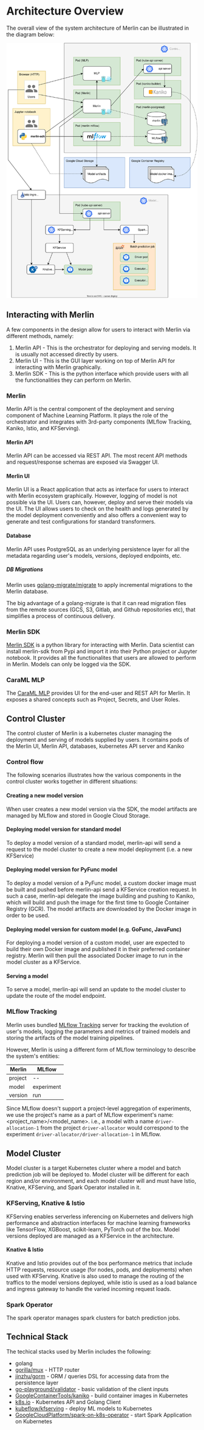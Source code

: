 # Architecture Overview

The overall view of the system architecture of Merlin can be illustrated in the diagram below:

![architecture](../diagrams/architecture.drawio.svg)

## Interacting with Merlin

A few components in the design allow for users to interact with Merlin via different methods, namely:

1. Merlin API - This is the orchestrator for deploying and serving models. It is usually not accessed directly by users.
2. Merlin UI - This is the GUI layer working on top of Merlin API for interacting with Merlin graphically.
3. Merlin SDK - This is the python interface which provide users with all the functionalities they can perform on Merlin.

### Merlin

Merlin API is the central component of the deployment and serving component of Machine Learning Platform. It plays the role of the orchestrator and integrates with 3rd-party components (MLflow Tracking, Kaniko, Istio, and KFServing).

#### Merlin API

Merlin API can be accessed via REST API. The most recent API methods and request/response schemas are exposed via Swagger UI.

#### Merlin UI

Merlin UI is a React application that acts as interface for users to interact with Merlin ecosystem graphically. However, logging of model is not possible via the UI. Users can, however, deploy and serve their models via the UI. The UI allows users to check on the health and logs generated by the model deployment conveniently and also offers a convenient way to generate and test configurations for standard transformers.

#### Database

Merlin API uses PostgreSQL as an underlying persistence layer for all the metadata regarding user's models, versions, deployed endpoints, etc.

##### DB Migrations

Merlin uses [golang-migrate/migrate](https://github.com/golang-migrate/migrate) to apply incremental migrations to the Merlin database.

The big advantage of a golang-migrate is that it can read migration files from the remote sources (GCS, S3, Gitlab, and Github repositories etc), that simplifies a process of continuous delivery.

### Merlin SDK

[Merlin SDK](https://pypi.org/project/merlin-sdk/) is a python library for interacting with Merlin. Data scientist can install merlin-sdk from Pypi and import it into their Python project or Jupyter notebook. It provides all the functionalites that users are allowed to perform in Merlin. Models can only be logged via the SDK.

### CaraML MLP

The [CaraML MLP](https://github.com/caraml-dev/mlp) provides UI for the end-user and REST API for Merlin. It exposes a shared concepts such as Project, Secrets, and User Roles.

## Control Cluster

The control cluster of Merlin is a kubernetes cluster managing the deployment and serving of models supplied by users. It contains pods of the Merlin UI, Merlin API, databases, kubernetes API server and Kaniko

### Control flow

The following scenarios illustrates how the various components in the control cluster works together in different situations:

#### Creating a new model version

When user creates a new model version via the SDK, the model artifacts are managed by MLflow and stored in Google Cloud Storage.

#### Deploying model version for standard model

To deploy a model version of a standard model, merlin-api will send a request to the model cluster to create a new model deployment (i.e. a new KFService)

#### Deploying model version for PyFunc model

To deploy a model version of a PyFunc model, a custom docker image must be built and pushed before merlin-api send a KFService creation request. In such a case, merlin-api delegate the image building and pushing to Kaniko, which will build and push the image for the first time to Google Container Registry (GCR). The model artifacts are downloaded by the Docker image in order to be used.

#### Deploying model version for custom model (e.g. GoFunc, JavaFunc)

For deploying a model version of a custom model, user are expected to build their own Docker image and published it in their preferred container registry. Merlin will then pull the associated Docker image to run in the model cluster as a KFService.

#### Serving a model

To serve a model, merlin-api will send an update to the model cluster to update the route of the model endpoint.

### MLflow Tracking

Merlin uses bundled [MLflow Tracking](https://www.mlflow.org/docs/latest/tracking.html) server for tracking the evolution of user's models, logging the parameters and metrics of trained models and storing the artifacts of the model training pipelines.

However, Merlin is using a different form of MLflow terminology to describe the system's entities:

| Merlin  | MLflow     |
| ------- | ---------- |
| project | --         |
| model   | experiment |
| version | run        |

Since MLflow doesn't support a project-level aggregation of experiments, we use the project's name as a part of MLflow experiment's name: <project_name>/<model_name>. i.e., a model with a name `driver-allocation-1` from the project `driver-allocator` would correspond to the experiment `driver-allocator/driver-allocation-1` in MLflow.

## Model Cluster

Model cluster is a target Kubernetes cluster where a model and batch prediction job will be deployed to. Model cluster will be different for each region and/or environment, and each model cluster will and must have Istio, Knative, KFServing, and Spark Operator installed in it.

### KFServing, Knative & Istio

KFServing enables serverless inferencing on Kubernetes and delivers high performance and abstraction interfaces for machine learning frameworks like TensorFlow, XGBoost, scikit-learn, PyTorch out of the box. Model versions deployed are managed as a KFService in the architecture.

#### Knative & Istio

Knative and Istio provides out of the box performance metrics that include HTTP requests, resource usage (for nodes, pods, and deployments) when used with KFServing. Knative is also used to manage the routing of the traffics to the model versions deployed, while istio is used as a load balance and ingress gateway to handle the varied incoming request loads.

### Spark Operator

The spark operator manages spark clusters for batch prediction jobs.

## Technical Stack

The techical stacks used by Merlin includes the following:

- golang
- [gorilla/mux](https://github.com/gorilla/mux) - HTTP router
- [jinzhu/gorm](http://github.com/jinzhu/gorm) - ORM / queries DSL for accessing data from the persistence layer
- [go-playground/validator](https://github.com/go-playground/validator) - basic validation of the client inputs
- [GoogleContainerTools/kaniko](https://github.com/GoogleContainerTools/kaniko) - build container images in Kubernetes
- [k8s.io](http://k8s.io/api) - Kubernetes API and Golang Client
- [kubeflow/kfserving](http://github.com/kubeflow/kfserving) - deploy ML models to Kubernetes
- [GoogleCloudPlatform/spark-on-k8s-operator](github.com/GoogleCloudPlatform/spark-on-k8s-operator) - start Spark Application on Kubernetes
